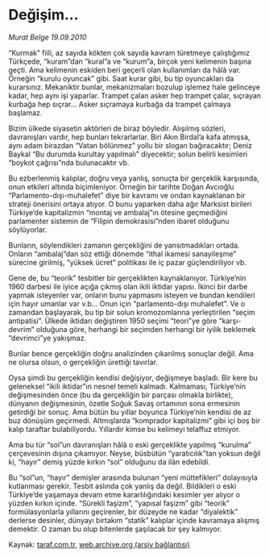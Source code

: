 # Değişim...

*Murat Belge 19.09.2010*

<div class="yazi"><p>“Kurmak” fiili, az sayıda kökten çok sayıda kavram türetmeye çalıştığımız Türkçede, “kuram”dan “kural”a ve “kurum”a, birçok yeni kelimenin başına geçti. Ama kelimenin eskiden beri geçerli olan kullanımları da hâlâ var. Örneğin “kurulu oyuncak” gibi. Saat kurar gibi, bu tip oyuncakları da kurarsınız. Mekaniktir bunlar, mekanizmaları bozulup işlemez hale gelinceye kadar, hep aynı işi yaparlar. Trampet çalan asker hep trampet çalar, sıçrayan kurbağa hep sıçrar... Asker sıçramaya kurbağa da trampet çalmaya başlamaz.</p>
<p>Bizim ülkede siyasetin aktörleri de biraz böyledir. Alışılmış sözleri, davranışları vardır, hep bunları tekrarlarlar. Biri Akın Birdal’a kafa atmışsa, aynı adam birazdan “Vatan bölünmez” yollu bir slogan bağıracaktır; Deniz Baykal “Bu durumda kurultay yapılmalı” diyecektir; solun belirli kesimleri “boykot çağrısı”nda bulunacaktır vb.</p>
<p>Bu ezberlenmiş kalıplar, doğru veya yanlış, sonuçta bir gerçeklik karşısında, onun etkileri altında biçimleniyor. Örneğin bir tarihte Doğan Avcıoğlu “Parlamento-dışı-muhalefet” diye bir kavramı ve ondan kaynaklanan bir strateji önerisini ortaya atıyor. O bunu yaparken daha ağır Marksist birileri Türkiye’de kapitalizmin “montaj ve ambalaj”ın ötesine geçmediğini parlamenter sistemin de “Filipin demokrasisi”nden ibaret olduğunu söylüyorlar.</p>
<p>Bunların, söylendikleri zamanın gerçekliğini de yansıtmadıkları ortada. Onların “ambalaj”dan söz ettiği dönemde “ithal ikamesi sanayileşme” sürecine girilmiş, “yüksek ücret” politikası ile iç pazar güçlendiriliyor vb.</p>
<p>Gene de, bu “teorik” tesbitler bir gerçeklikten kaynaklanıyor. Türkiye’nin 1960 darbesi ile iyice açığa çıkmış olan ikili iktidar yapısı. İkinci bir darbe yapmak isteyenler var, onların bunu yapmasını isteyen ve bundan kendileri için hayır umanlar var v.b... Onun için “parlamento-dışı muhalefet”. Ve o zamandan başlayarak, bu tip bir solun kromozomlarına yerleştirilen “seçim antipatisi”. Ülkede iktidarı değiştiren 1950 seçimi “teori”ye göre “karşı-devrim” olduğuna göre, herhangi bir seçimden herhangi bir iyilik beklemek “devrimci”ye yakışmaz.</p>
<p>Bunlar bence gerçekliğin doğru analizinden çıkarılmış sonuçlar değil. Ama ne olursa olsun, o gerçekliğin ürettiği tavırlar.</p>
<p>Oysa şimdi bu gerçekliğin kendisi değişiyor, değişmeye başladı. Bir kere bu geleneksel “ikili iktidar”ın nesnel temeli kalmadı. Kalmaması, Türkiye’nin değişmesinden önce (bu da gerçekliğin bir parçası olmakla birlikte), dünyanın değişmesinin, özetle Soğuk Savaş ortamının sona ermesinin getirdiği bir sonuç. Ama bütün bu yıllar boyunca Türkiye’nin kendisi de az buz dönüşüm geçirmedi. Altmışlarda “komprador kapitalizmi” gibi içi boş bir kalıp taraftar bulabiliyordu. Yıllardır kimse bu kelimeyi telaffuz etmiyor.</p>
<p>Ama bu tür “sol”un davranışları hâlâ o eski gerçeklikte yapılmış “kurulma” çerçevesinin dışına çıkamıyor. Neyse, büsbütün “yaratıcılık”tan yoksun değil ki, “hayır” demiş yüzde kırkın “sol” olduğunu da ilân edebildi.</p>
<p>Bu “sol”un, “hayır” demişler arasında bulunan “yeni müttefikleri” dolayısıyla kutlanması gerekir. Tesbit aslında çok yanlış da değil. Bildikleri o eski Türkiye’de yaşamaya devam etme kararlılığındaki kesimler yer alıyor o yüzden kırkın içinde. “Sürekli faşizm”, “yapısal faşizm” gibi “teorik” formülasyonlarla yıllarını geçirenler, bir düzeyde ne kadar “diyalektik” derlerse desinler, dünyayı birtakım “statik” kalıplar içinde kavramaya alışmış demektir. O zaman bu olup bitenlerde şaşılacak bir şey kalmıyor.</p></div>

Kaynak: [taraf.com.tr](http://www.taraf.com.tr:80/murat-belge/makale-degisim-2.htm), [web.archive.org (arşiv bağlantısı)](http://web.archive.org/web/20100920210140/http://www.taraf.com.tr:80/murat-belge/makale-degisim-2.htm)
